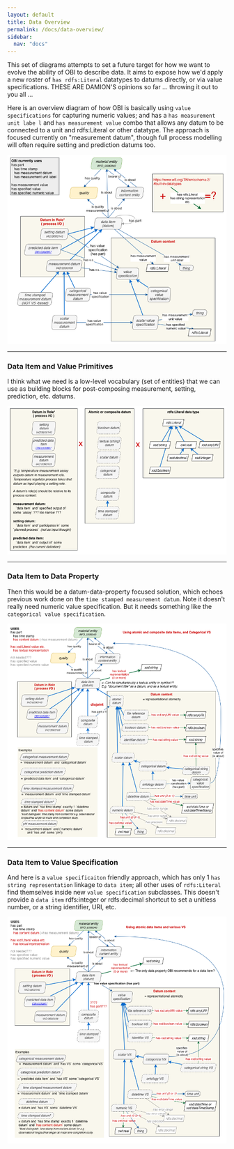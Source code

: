 ```yaml
---
layout: default
title: Data Overview
permalink: /docs/data-overview/
sidebar:
  nav: "docs"
---
```

This set of diagrams attempts to set a future target for how we want to evolve the ability of OBI to describe data. It aims to expose how we'd apply a new roster of `has rdfs:Literal` datatypes to datums directly, or via value specifications.  THESE ARE DAMION'S opinions so far ... throwing it out to you all ...

Here is an overview diagram of how OBI is basically using `value specifications` for capturing numeric values; and has a `has measurement unit labe l` and `has measurement value` combo that allows any datum to be connected to a unit and rdfs:Literal or other datatype. The approach is focused currently on "measurement datum", though full process modelling will often require setting and prediction datums too.

![Current OBI Datum Value Structure](/assets/images/docs/data_overview_current.png)

<hr/>

### Data Item and Value Primitives

I think what we need is a low-level vocabulary (set of entities) that we can use as building blocks for post-composing measurement, setting, prediction, etc. datums.

![Datum Role x Measurement type x RDFS ](/assets/images/docs/data_overview_matrix.png)

<hr/>

### Data Item to Data Property
Then this would be a datum-data-property focused solution, which echoes previous work done on the `time stamped measurement datum`.  Note it doesn't really need numeric value specification. But it needs something like the `categorical value specification`.

![Datum + Data Properties ](/assets/images/docs/data_overview_datum.png)

<hr/>

### Data Item to Value Specification

And here is a `value specificaiton` friendly approach, which has only 1 `has string representation` linkage to `data item`; all other uses of `rdfs:Literal` find themselves inside new `value specification` subclasses.  This doesn't provide a `data item` rdfs:integer or rdfs:decimal shortcut to set a unitless number, or a string identifier, URI, etc.

![Datum + Value Specification ](/assets/images/docs/data_overview_vs.png)
